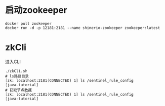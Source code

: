 # 启动zookeeper

```shell
docker pull zookeeper
docker run -d -p 12181:2181 --name shinerio-zookeeper zookeeper:latest
```

# zkCli

进入CLI
```shell
./zkCli.sh
# ls路径目录
[zk: localhost:2181(CONNECTED) 1] ls /sentinel_rule_config
[java-tutorial]
# 获取节点数据
[zk: localhost:2181(CONNECTED) 1] ls /sentinel_rule_config
[java-tutorial]
```
